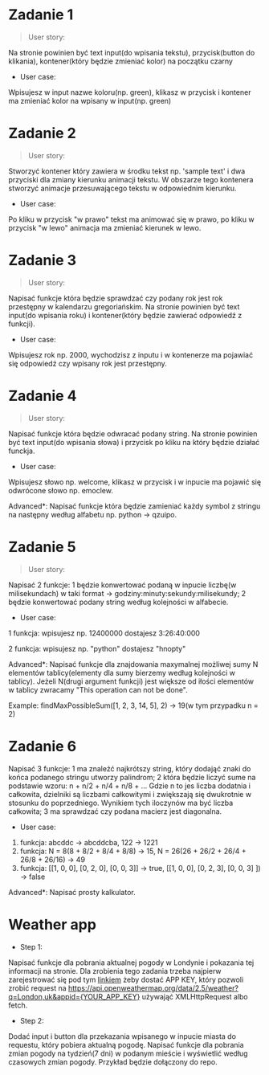 # Zadanie 1

> User story:

Na stronie powinien być text input(do wpisania tekstu), przycisk(button do klikania), kontener(który będzie zmieniać kolor) na początku czarny

- User case:

Wpisujesz w input nazwe koloru(np. green), klikasz w przycisk i kontener ma zmieniać kolor na wpisany w input(np. green)

# Zadanie 2

> User story:

Stworzyć kontener który zawiera w środku tekst np. 'sample text' i dwa przyciski dla zmiany kierunku animacji tekstu. W obszarze tego kontenera stworzyć  animacje przesuwającego tekstu w odpowiednim kierunku.

- User case:

Po kliku w przycisk "w prawo" tekst ma animować się w prawo, po kliku w przycisk "w lewo" animacja ma zmieniać kierunek w lewo.

# Zadanie 3

> User story:

Napisać funkcje która będzie sprawdzać czy podany rok jest rok przestępny w kalendarzu gregoriańskim.
Na stronie powinien być text input(do wpisania roku) i kontener(który będzie zawierać odpowiedź z funkcji).

- User case:

Wpisujesz rok np. 2000, wychodzisz z inputu i w kontenerze ma pojawiać się odpowiedź czy wpisany rok jest przestępny.

# Zadanie 4

> User story:

Napisać funkcje która będzie odwracać podany string.
Na stronie powinien być text input(do wpisania słowa) i przycisk po kliku na który będzie działać funckja.

- User case:

Wpisujesz słowo np. welcome, klikasz w przycisk i w inpucie ma pojawić się odwrócone słowo np. emoclew.

Advanced*: Napisać funkcje która będzie zamieniać każdy symbol z stringu na następny według alfabetu np. python -> qzuipo.

# Zadanie 5

> User story:

Napisać 2 funkcje: 1 będzie konwertować podaną w inpucie liczbę(w milisekundach) w taki format -> godziny:minuty:sekundy:milisekundy; 2 będzie konwertować podany string według kolejności w alfabecie.

- User case:

1 funkcja: wpisujesz np. 12400000 dostajesz 3:26:40:000

2 funkcja: wpisujesz np. "python" dostajesz "hnopty"

Advanced*: Napisać funkcje dla znajdowania maxymalnej możliwej sumy N elementów tablicy(elementy dla sumy bierzemy według kolejności w tablicy). Jeżeli N(drugi argument funkcji) jest większe od iłości elementów w tablicy zwracamy "This operation can not be done".

Example: findMaxPossibleSum([1, 2, 3, 14, 5], 2) -> 19(w tym przypadku n = 2)

# Zadanie 6

Napisać 3 funkcje: 1 ma znaleźć najkrótszy string, który dodająć znaki do końca podanego stringu utworzy palindrom; 2 która będzie liczyć sume na podstawie wzoru: n + n/2 + n/4 + n/8 + ... Gdzie n to jes liczba dodatnia i całkowita, dzielniki są liczbami całkowitymi i zwiększają się dwukrotnie w stosunku do poprzedniego. Wynikiem tych iloczynów ma być liczba całkowita; 3 ma sprawdzać czy podana macierz jest diagonalna.

- User case:

1. funkcja: abcddc -> abcddcba, 122 -> 1221
2. funkcja: N = 8(8 + 8/2 + 8/4 + 8/8) -> 15, N = 26(26 + 26/2 + 26/4 + 26/8 + 26/16) -> 49
3. funkcja: [[1, 0, 0], [0, 2, 0], [0, 0, 3]] -> true, [[1, 0, 0], [0, 2, 3], [0, 0, 3] ]) -> false

Advanced*: Napisać prosty kalkulator.

# Weather app

- Step 1:

Napisać funkcje dla pobrania aktualnej pogody w Londynie i pokazania tej informacji na stronie.
Dla zrobienia tego zadania trzeba najpierw zarejestrować się pod tym <a href="https://home.openweathermap.org/users/sign_up">linkiem</a> żeby dostać APP KEY, który pozwoli zrobić request na https://api.openweathermap.org/data/2.5/weather?q=London,uk&appid={YOUR_APP_KEY} używająć XMLHttpRequest albo fetch.

- Step 2:

Dodać input i button dla przekazania wpisanego w inpucie miasta do requestu, który pobiera aktualną pogodę.
Napisać funkcje dla pobrania zmian pogody na tydzień(7 dni) w podanym mieście i wyświetlić według czasowych zmian pogody. Przykład będzie dołączony do repo.